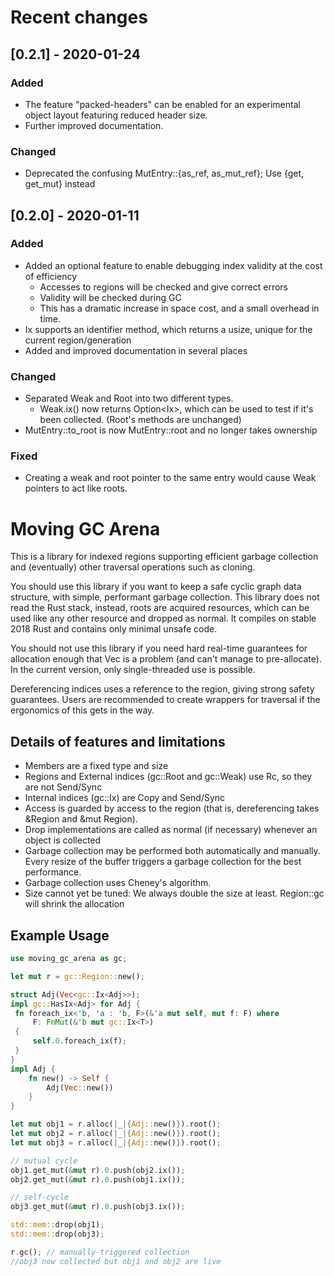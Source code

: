 
# Recent changes

## [0.2.1] - 2020-01-24

### Added
- The feature "packed-headers" can be enabled for an experimental object layout featuring reduced header size.
- Further improved documentation.

### Changed
- Deprecated the confusing MutEntry::{as_ref, as_mut_ref}; Use {get, get_mut} instead

## [0.2.0] - 2020-01-11
### Added
- Added an optional feature to enable debugging index validity at the cost of efficiency
    + Accesses to regions will be checked and give correct errors
    + Validity will be checked during GC
    + This has a dramatic increase in space cost, and a small overhead in time.
- Ix<T> supports an identifier method, which returns a usize,
    unique for the current region/generation
- Added and improved documentation in several places

### Changed
- Separated Weak and Root into two different types.
    + Weak.ix() now returns Option<Ix<T>>, which can be used to test
      if it's been collected. (Root's methods are unchanged)
- MutEntry::to_root is now MutEntry::root and no longer takes ownership

### Fixed
- Creating a weak and root pointer to the same entry would cause Weak pointers
to act like roots.

# Moving GC Arena

This is a library for indexed regions supporting efficient garbage collection and (eventually) other traversal operations such as cloning.

You should use this library if you want to keep a safe cyclic graph data structure, with simple, performant garbage collection.
This library does not read the Rust stack, instead, roots are acquired resources, which can be used like any other resource and dropped as normal. It compiles on stable 2018 Rust and contains only minimal unsafe code.

You should not use this library if you need hard real-time guarantees for allocation enough that Vec is a problem (and can't manage to pre-allocate). In the current version, only single-threaded use is possible.

Dereferencing indices uses a reference to the region, giving strong safety guarantees. Users are recommended to create wrappers for traversal if the ergonomics of this gets in the way.

## Details of features and limitations

* Members are a fixed type and size
* Regions and External indices (gc::Root and gc::Weak) use Rc, so they are not Send/Sync
* Internal indices (gc::Ix) are Copy and Send/Sync
* Access is guarded by access to the region (that is, dereferencing takes &Region and &mut Region).
* Drop implementations are called as normal (if necessary) whenever an object is collected
* Garbage collection may be performed both automatically and manually. Every resize of the buffer triggers a garbage collection for the best performance.
* Garbage collection uses Cheney's algorithm.
* Size cannot yet be tuned: We always double the size at least. Region::gc will shrink the allocation

## Example Usage

```rust
use moving_gc_arena as gc;

let mut r = gc::Region::new();

struct Adj(Vec<gc::Ix<Adj>>);
impl gc::HasIx<Adj> for Adj {
 fn foreach_ix<'b, 'a : 'b, F>(&'a mut self, mut f: F) where
     F: FnMut(&'b mut gc::Ix<T>)
 {
     self.0.foreach_ix(f);
 }
}
impl Adj {
    fn new() -> Self {
        Adj(Vec::new())
    }
}

let mut obj1 = r.alloc(|_|{Adj::new()}).root();
let mut obj2 = r.alloc(|_|{Adj::new()}).root();
let mut obj3 = r.alloc(|_|{Adj::new()}).root();

// mutual cycle
obj1.get_mut(&mut r).0.push(obj2.ix());
obj2.get_mut(&mut r).0.push(obj1.ix());

// self-cycle
obj3.get_mut(&mut r).0.push(obj3.ix());

std::mem::drop(obj1);
std::mem::drop(obj3);

r.gc(); // manually-triggered collection
//obj3 now collected but obj1 and obj2 are live
```

